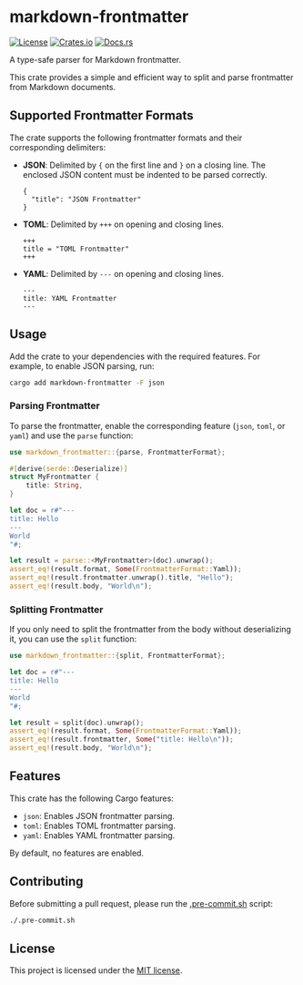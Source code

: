 # markdown-frontmatter

[![License](https://img.shields.io/crates/l/markdown-frontmatter.svg)](https://choosealicense.com/licenses/mit/)
[![Crates.io](https://img.shields.io/crates/v/markdown-frontmatter.svg)](https://crates.io/crates/markdown-frontmatter)
[![Docs.rs](https://docs.rs/markdown-frontmatter/badge.svg)](https://docs.rs/markdown-frontmatter)

A type-safe parser for Markdown frontmatter.

This crate provides a simple and efficient way to split and parse frontmatter
from Markdown documents.

## Supported Frontmatter Formats

The crate supports the following frontmatter formats and their corresponding
delimiters:

- **JSON**: Delimited by `{` on the first line and `}` on a closing line. The
  enclosed JSON content must be indented to be parsed correctly.
  ```text
  {
    "title": "JSON Frontmatter"
  }
  ```
- **TOML**: Delimited by `+++` on opening and closing lines.
  ```text
  +++
  title = "TOML Frontmatter"
  +++
  ```
- **YAML**: Delimited by `---` on opening and closing lines.
  ```text
  ---
  title: YAML Frontmatter
  ---
  ```

## Usage

Add the crate to your dependencies with the required features. For example, to
enable JSON parsing, run:

```sh
cargo add markdown-frontmatter -F json
```

### Parsing Frontmatter

To parse the frontmatter, enable the corresponding feature (`json`, `toml`, or
`yaml`) and use the `parse` function:

```rust
use markdown_frontmatter::{parse, FrontmatterFormat};

#[derive(serde::Deserialize)]
struct MyFrontmatter {
    title: String,
}

let doc = r#"---
title: Hello
---
World
"#;

let result = parse::<MyFrontmatter>(doc).unwrap();
assert_eq!(result.format, Some(FrontmatterFormat::Yaml));
assert_eq!(result.frontmatter.unwrap().title, "Hello");
assert_eq!(result.body, "World\n");
```

### Splitting Frontmatter

If you only need to split the frontmatter from the body without deserializing
it, you can use the `split` function:

```rust
use markdown_frontmatter::{split, FrontmatterFormat};

let doc = r#"---
title: Hello
---
World
"#;

let result = split(doc).unwrap();
assert_eq!(result.format, Some(FrontmatterFormat::Yaml));
assert_eq!(result.frontmatter, Some("title: Hello\n"));
assert_eq!(result.body, "World\n");
```

## Features

This crate has the following Cargo features:

- `json`: Enables JSON frontmatter parsing.
- `toml`: Enables TOML frontmatter parsing.
- `yaml`: Enables YAML frontmatter parsing.

By default, no features are enabled.

## Contributing

Before submitting a pull request, please run the [.pre-commit.sh] script:

```sh
./.pre-commit.sh
```

## License

This project is licensed under the [MIT license][license].

[.pre-commit.sh]:
  https://github.com/imbolc/markdown-frontmatter/blob/main/.pre-commit.sh
[license]: https://github.com/imbolc/markdown-frontmatter/blob/main/LICENSE
